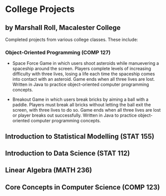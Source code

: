 # College Projects
## by Marshall Roll, Macalester College

Completed projects from various college classes. These include:

### Object-Oriented Programming (COMP 127)

* Space Force 
Game in which users shoot asteroids while manuevering a spaceship around the screen. Players complete levels of increasing difficulty with three lives, losing a life each time the spaceship comes into contact with an asteroid. Game ends when all three lives are lost. Written in Java to practice object-oriented computer programming concepts. 

* Breakout 
Game in which users break bricks by aiming a ball with a paddle. Players must break all bricks without letting the ball exit the screen, with three lives to do so. Game ends when all three lives are lost or player breaks out successfully. Written in Java to practice object-oriented computer programming concepts. 

## Introduction to Statistical Modelling (STAT 155)

## Introduction to Data Science (STAT 112)

## Linear Algebra (MATH 236)

## Core Concepts in Computer Science (COMP 123)
